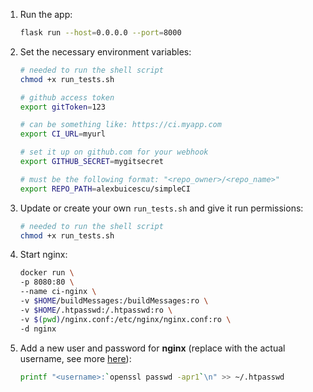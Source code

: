 
1. Run the app:
    ```bash
    flask run --host=0.0.0.0 --port=8000

    ```

1. Set the necessary environment variables:
    ```bash
    # needed to run the shell script
    chmod +x run_tests.sh

    # github access token
    export gitToken=123

    # can be something like: https://ci.myapp.com
    export CI_URL=myurl

    # set it up on github.com for your webhook
    export GITHUB_SECRET=mygitsecret

    # must be the following format: "<repo_owner>/<repo_name>"
    export REPO_PATH=alexbuicescu/simpleCI

    ```

1. Update or create your own ```run_tests.sh``` and give it run permissions:
    ```bash
    # needed to run the shell script
    chmod +x run_tests.sh

    ```

1. Start nginx:
    ```bash
    docker run \
    -p 8080:80 \
    --name ci-nginx \
    -v $HOME/buildMessages:/buildMessages:ro \
    -v $HOME/.htpasswd:/.htpasswd:ro \
    -v $(pwd)/nginx.conf:/etc/nginx/nginx.conf:ro \
    -d nginx

    ```

1. Add a new user and password for **nginx** (replace <username> with the actual username, see more [here](http://www.genecasanova.com/labs/security-online/nginx-password-authentication.html#.W1g7RNgzZN0)):
    ```bash
    printf "<username>:`openssl passwd -apr1`\n" >> ~/.htpasswd

    ```
